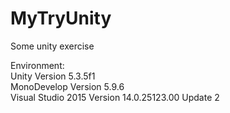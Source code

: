 # MyTryUnity <br/>
Some unity exercise <br/>

Environment: <br/>
Unity Version 5.3.5f1 <br/>
MonoDevelop Version 5.9.6 <br/>
Visual Studio 2015 Version 14.0.25123.00 Update 2 <br/>
